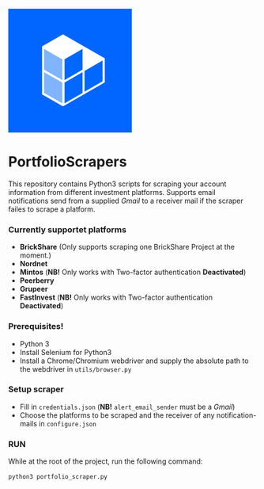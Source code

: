 ![brickshare_logo](platform_icons/brickshare_logo.jpg)
# PortfolioScrapers
This repository contains Python3 scripts for scraping your account information from different investment platforms.
Supports email notifications send from a supplied _Gmail_ to a receiver mail if the scraper failes to scrape a platform.

### Currently supportet platforms
* __BrickShare__ (Only supports scraping one BrickShare Project at the moment.)
* __Nordnet__
* __Mintos__ (__NB!__ Only works with Two-factor authentication __Deactivated__)
* __Peerberry__
* __Grupeer__
* __FastInvest__ (__NB!__ Only works with Two-factor authentication __Deactivated__)

### Prerequisites!
* Python 3
* Install Selenium for Python3
* Install a Chrome/Chromium webdriver and supply the absolute path to the webdriver in ```utils/browser.py```

### Setup scraper
* Fill in ```credentials.json``` (__NB!__ ```alert_email_sender``` must be a _Gmail_)
* Choose the platforms to be scraped and the receiver of any notification-mails in ```configure.json```

### RUN
While at the root of the project, run the following command:
```
python3 portfolio_scraper.py
```

